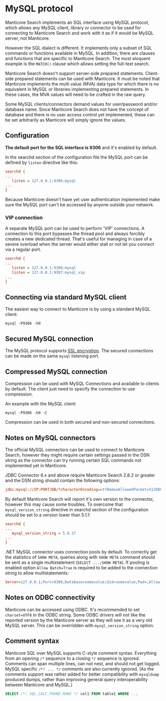 # MySQL protocol

Manticore Search implements an SQL interface using MySQL protocol, which allows any MySQL client, library or connector to be used for connecting to Manticore Search and work with it as if it would be MySQL server, not Manticore.

However the SQL dialect is different. It implements only a subset of SQL commands or functions available in MySQL. In addition, there are clauses and functions that are specific to Manticore Search. The most eloquent example is the `MATCH()` clause which allows setting the full-text search.

Manticore Search doesn't support server-side prepared statements. Client-side prepared statements can be used with Manticore. It must be noted that Manticore implements the multi value (MVA) data type for which there is no equivalent in MySQL or libraries implementing prepared statements. In these cases, the MVA values will need to be crafted in the raw query.

Some MySQL clients/connectors demand values for user/password and/or database name. Since Manticore Search does not have the concept of database and there is no user access control yet implemented, these can be set  arbitrarily as Manticore will simply ignore the values.

## Configuration

**The default port for the SQL interface is 9306** and it's enabled by default. 

In the searchd section of the configuration file the MySQL port can be defined by `listen` directive like this:

```ini
searchd {
...
   listen = 127.0.0.1:9306:mysql
...
}
``` 

Because Manticore doesn't have yet user authentication implemented make sure the MySQL port can't be accessed by anyone outside your network.

### VIP connection
A separate MySQL port can be used to perform 'VIP' connections. A connection to this port bypasses the thread pool and always forcibly creates a new dedicated thread. That's useful for managing in case of a severe overload when the server would either stall or not let you connect via a regular port.

```ini
searchd {
...
   listen = 127.0.0.1:9306:mysql
   listen = 127.0.0.1:9307:mysql_vip
...
}
``` 

## Connecting via standard MySQL client
The easiest way to connect to Manticore is by using a standard MySQL client:

```shell
mysql -P9306 -h0
```

## Secured MySQL connection

The MySQL protocol supports [SSL encryption](Security/SSL.md). The secured connections can be made on the same `mysql` listening port.

## Compressed MySQL connection

Compression can be used with MySQL Connections and available to clients by default. The client just need to specify the connection to use compression.

An example with the MySQL client:

```shell
mysql -P9306 -h0 -C
```

Compression can be used in both secured and non-secured connections.
 
## Notes on MySQL connectors
The official MySQL connectors can be used to connect to Manticore Search, however they might require certain settings passed in the DSN string as the connector can try running certain SQL commands not implemented yet in Manticore.

JDBC Connector 6.x and above require Manticore Search 2.8.2 or greater and the DSN string should contain the following options:
```ini
jdbc:mysql://IP:PORT/DB/?characterEncoding=utf8&maxAllowedPacket=512000&serverTimezone=XXX
```

By default Manticore Search will report it's own version to the connector, however this may cause some troubles. To overcome that `mysql_version_string` directive in searchd section of the configuration should be set to a version lower than 5.1.1:

```ini
searchd {
...
   mysql_version_string = 5.0.37
...
}
``` 

.NET MySQL connector uses connection pools by default. To correctly get the statistics of `SHOW META`, queries along with `SHOW META` command should be sent as a single multistatement (`SELECT ...;SHOW META`). If pooling is enabled option `Allow Batch=True` is required to be added to the connection string to allow multistatements:
```ini
Server=127.0.0.1;Port=9306;Database=somevalue;Uid=somevalue;Pwd=;Allow Batch=True;
```

## Notes on ODBC connectivity
Manticore can be accessed using ODBC. It's recommended to set `charset=UTF8` in the ODBC string. Some ODBC drivers will not like the reported version by the Manticore server as they will see it as a very old MySQL server. This can be overridden with `mysql_version_string` option.

## Comment syntax

Manticore SQL over MySQL supports C-style comment syntax. Everything from an opening `/*` sequence to a closing `*/` sequence is ignored. Comments can span multiple lines, can not nest, and should not get logged. MySQL specific `/*! ... */` comments are also currently ignored. (As the comments support was rather added for better compatibility with `mysqldump` produced dumps, rather than improving general query interoperability between Manticore and MySQL.)

```sql
SELECT /*! SQL_CALC_FOUND_ROWS */ col1 FROM table1 WHERE ...
```
